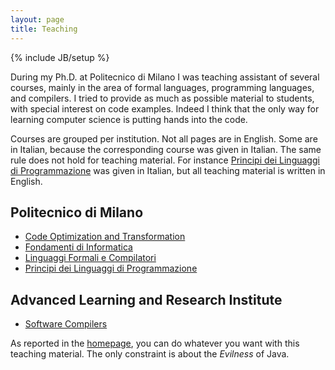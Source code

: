 ```yaml
---
layout: page
title: Teaching
---
```

{% include JB/setup %}

During my Ph.D. at Politecnico di Milano I was teaching assistant of several courses, mainly in the area of formal languages, programming languages, and compilers.
I tried to provide as much as possible material to students, with special interest on code examples.
Indeed I think that the only way for learning computer science is putting hands into the code.

Courses are grouped per institution.
Not all pages are in English.
Some are in Italian, because the corresponding course was given in Italian.
The same rule does not hold for teaching material.
For instance [Principi dei Linguaggi di Programmazione](/teaching/principi-dei-linguaggi-di-programmazione.html) was given in Italian, but all teaching material is written in English.

Politecnico di Milano
---------------------

* [Code Optimization and Transformation](/teaching/code-optimization-and-transformation.html)
* [Fondamenti di Informatica](/teaching/fondamenti-di-informatica.html)
* [Linguaggi Formali e Compilatori](/teaching/linguaggi-formali-e-compilatori.html)
* [Principi dei Linguaggi di Programmazione](/teaching/principi-dei-linguaggi-di-programmazione.html)

Advanced Learning and Research Institute
----------------------------------------

* [Software Compilers](/teaching/software-compilers.html)

As reported in the [homepage](/index.html), you can do whatever you want with this teaching material.
The only constraint is about the _Evilness_ of Java.
